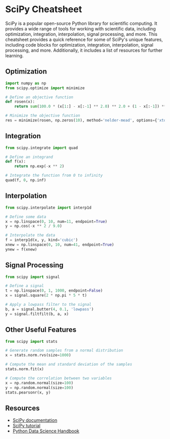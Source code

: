 # SciPy Cheatsheet

SciPy is a popular open-source Python library for scientific computing. It provides a wide range of tools for working with scientific data, including optimization, integration, interpolation, signal processing, and more. This cheatsheet provides a quick reference for some of SciPy's unique features, including code blocks for optimization, integration, interpolation, signal processing, and more. Additionally, it includes a list of resources for further learning.

## Optimization

```python
import numpy as np
from scipy.optimize import minimize

# Define an objective function
def rosen(x):
    return sum(100.0 * (x[1:] - x[:-1] ** 2.0) ** 2.0 + (1 - x[:-1]) ** 2.0)

# Minimize the objective function
res = minimize(rosen, np.zeros(10), method='nelder-mead', options={'xtol': 1e-8, 'disp': True})
```

## Integration

```python
from scipy.integrate import quad

# Define an integrand
def f(x):
    return np.exp(-x ** 2)

# Integrate the function from 0 to infinity
quad(f, 0, np.inf)
```

## Interpolation

```python
from scipy.interpolate import interp1d

# Define some data
x = np.linspace(0, 10, num=11, endpoint=True)
y = np.cos(-x ** 2 / 9.0)

# Interpolate the data
f = interp1d(x, y, kind='cubic')
xnew = np.linspace(0, 10, num=41, endpoint=True)
ynew = f(xnew)
```

## Signal Processing

```python
from scipy import signal

# Define a signal
t = np.linspace(0, 1, 1000, endpoint=False)
x = signal.square(2 * np.pi * 5 * t)

# Apply a lowpass filter to the signal
b, a = signal.butter(4, 0.1, 'lowpass')
y = signal.filtfilt(b, a, x)
```

## Other Useful Features

```python
from scipy import stats

# Generate random samples from a normal distribution
x = stats.norm.rvs(size=1000)

# Compute the mean and standard deviation of the samples
stats.norm.fit(x)

# Compute the correlation between two variables
x = np.random.normal(size=100)
y = np.random.normal(size=100)
stats.pearsonr(x, y)
```

## Resources

- [SciPy documentation](https://docs.scipy.org/doc/)
- [SciPy tutorial](https://docs.scipy.org/doc/scipy/tutorial/index.html)
- [Python Data Science Handbook](https://jakevdp.github.io/PythonDataScienceHandbook/index.html)